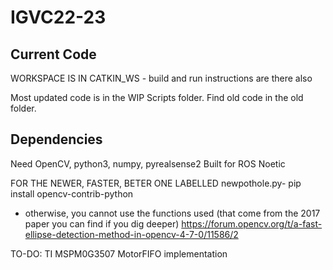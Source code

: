 # IGVC22-23


## Current Code
WORKSPACE IS IN CATKIN_WS - build and run instructions are there also


Most updated code is in the WIP Scripts folder. Find old code in the old folder. 

## Dependencies
Need OpenCV, python3, numpy, pyrealsense2
Built for ROS Noetic

FOR THE NEWER, FASTER, BETER ONE LABELLED newpothole.py- 
pip install opencv-contrib-python
- otherwise, you cannot use the functions used (that come from the 2017 paper you can find if you dig deeper)
https://forum.opencv.org/t/a-fast-ellipse-detection-method-in-opencv-4-7-0/11586/2

TO-DO: TI MSPM0G3507 MotorFIFO implementation
